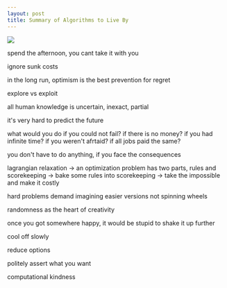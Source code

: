 ```yaml
---
layout: post
title: Summary of Algorithms to Live By
---
```


<img src="https://i.gr-assets.com/images/S/compressed.photo.goodreads.com/books/1454296875l/25666050.jpg" />


spend the afternoon, you cant take it with you 

ignore sunk costs 

in the long run, optimism is the best prevention for regret

explore vs exploit 

all human knowledge is uncertain, inexact, partial 

it's very hard to predict the future

what would you do if you could not fail?
if there is no money?
if you had infinite time? 
if you weren't afrtaid?
if all jobs paid the same?

you don't have to do anything, if you face the consequences

lagrangian relaxation -> an optimization problem has two parts, rules and scorekeeping -> bake some rules into scorekeeping -> take the impossible and make it costly 

hard problems demand imagining easier versions 
not spinning wheels 

randomness as the heart of creativity 

once you got somewhere happy, it would be stupid to shake it up further 

cool off slowly 

reduce options

politely assert what you want 

computational kindness
